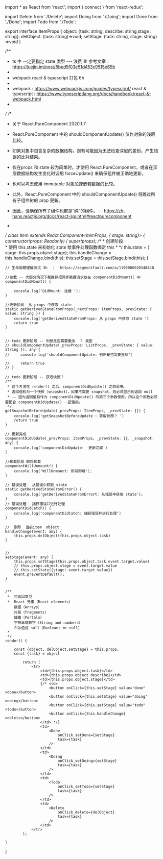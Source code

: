 import * as React from 'react';
import { connect } from 'react-redux';

import Delete from './Delete';
import Doing from './Doing';
import Done from './Done';
import Todo from './Todo';

export interface ItemProps {
    object: {task: string, describe: string,stage : string};
    delObject:  (task: string)=>void;
    setStage: (task: string, stage: string) =>void
}

/**
 * ts 中 一定要指定 state 类型     --- 浪费 1h  参考文章： https://juejin.im/post/5bed5f03e51d453c9515e69b
 * 
 * webpack  react & typescript  打包  6h  
 * 
 * webpack :  https://www.webpackjs.com/guides/typescript/
   react & typescript : https://www.typescriptlang.org/docs/handbook/react-&-webpack.html
 * 
 */
/**
 * 关于 React.PureComponent  2020.1.7
 * React.PureComponent 中的 shouldComponentUpdate() 仅作对象的浅层比较。
 * 如果对象中包含复杂的数据结构，则有可能因为无法检查深层的差别，产生错误的比对结果。
 * 仅在props 和 state 较为简单时，才使用 React.PureComponent，或者在深层数据结构发生变化时调用 forceUpdate() 来确保组件被正确地更新。
 * 也可以考虑使用 immutable 对象加速嵌套数据的比较。
 * 此外，React.PureComponent 中的 shouldComponentUpdate() 将跳过所有子组件树的 prop 更新。
 * 因此，请确保所有子组件也都是“纯”的组件。   -- https://zh-hans.reactjs.org/docs/react-api.html#reactpurecomponent

 * 
 */
 class Item extends React.Component<ItemProps, { stage: string}> {
    constructor(props: Readonly<ItemProps>) {
        super(props);
        /**
         *  创建阶段  
         *  使用 this.state 来初始化 state
            给事件处理函数绑定 this
         *  */
        this.state = { stage: this.props.object.stage};
        this.handleChange = this.handleChange.bind(this);
        this.setStage = this.setStage.bind(this);
    }

    // 生命周期理解测试 3h  ：  https://segmentfault.com/a/1190000020348448

    //挂载 -- 大部分情况下都推荐把异步数据请求放在 componentDidMount() 中
    componentDidMount() {

        console.log('DidMount: 挂载 ');
    }

    //更新阶段  从 props 中获取 state  
    static getDerivedStateFromProps(_nextProps: ItemProps, prevState: { value: string }) {
        console.log('getDerivedStateFromProps: 从 props 中获取 state ')
        return true
    }


    // todo 更新阶段 -- 判断是否需要重绘  ？ 类型
    // shouldComponentUpdate(_prevProps: ListProps, _prevState: { value: string }): any {
    //     console.log('shouldComponentUpdate: 判断是否需要重绘')

    //     return true
    // }

    // todo 更新阶段 -- 获取快照？
    /**
     * 这个方法在 render() 之后，componentDidUpdate() 之前调用。
     * 返回值称为一个快照（snapshot），如果不需要 snapshot，则必须显示的返回 null 
     * —— 因为返回值将作为 componentDidUpdate() 的第三个参数使用。所以这个函数必须要配合 componentDidUpdate() 一起使用。
     */
    getSnapshotBeforeUpdate(_prevProps: ItemProps, _prevState: {}) {
        console.log('getSnapshotBeforeUpdate : 获取快照？ ')
        return true
    }

    // 更新完成
    componentDidUpdate(_prevProps: ItemProps, _prevState: {}, _snapshot: any) {
        console.log('componentDidUpdate:  更新完成')
    }

    //卸载阶段 即将卸载
    componentWillUnmount() {
        console.log('WillUnmount: 即将卸载');
    }

    // 错误处理： 从错误中获取 state
    static getDerivedStateFromError() {
        console.log('getDerivedStateFromErrort: 从错误中获取 state');
    }
    // 错误处理： 捕获错误并进行处理
    componentDidCatch() {
        console.log('componentDidCatch: 捕获错误并进行处理')
    }

    //  删除  当前item  object
    handleChange(event: any) {
        this.props.delObject(this.props.object.task)
    }


    // 
    setStage(event: any) {
        this.props.setStage(this.props.object.task,event.target.value)    
        // this.props.object.stage = event.target.value
        // this.setState({stage: event.target.value}) 
        event.preventDefault();
    }


    /**
     *  可返回类型
     *  React 元素（React elements）
        数组（Arrays）
        片段（fragments）
        插槽（Portals）
        字符串或数字（String and numbers）
        布尔值或 null（Booleans or null）
     * 
     */
    render() {

        const {object, delObject,setStage} = this.props;
        const {task} = object
     
            return (
                <tr>
                    <td>{this.props.object.task}</td>
                    <td>{this.props.object.describe}</td>
                    <td>{this.props.object.stage}</td>
                    {/* <td>
                        <button onClick={this.setStage} value="done" >done</button>
                        <button onClick={this.setStage} value="doing" >doing</button>
                        <button onClick={this.setStage} value="todo" >todo</button>
                        <button onClick={this.handleChange} >delete</button>
                    </td> */}
                    <td>
                        <Done
                            onClick_setDone={setStage}
                            task={task}
                        />       
                    </td>
                    <td>
                        <Doing
                            onClick_setDoing={setStage}
                            task={task}
                        />
                    </td>
                    <td>
                        <Todo
                            onClick_setTodo={setStage}
                            task={task}
                        />
                    </td>
                    <td>
                        <Delete
                            onClick_delete={delObject}
                            task={task}
                        />  
                    </td>               
                </tr>
            );
     
    }
}

